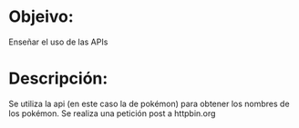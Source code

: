 # Objeivo:
Enseñar el uso de las APIs

# Descripción:
Se utiliza la api (en este caso la de pokémon) para obtener los nombres de los pokémon. Se realiza una petición post a httpbin.org
